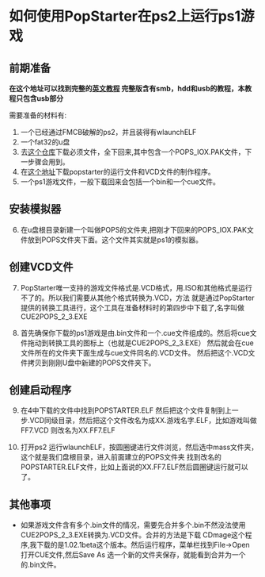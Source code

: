 # 如何使用PopStarter在ps2上运行ps1游戏

## 前期准备 

<b>在这个地址可以找到完整的[英文教程](https://bitbucket.org/ShaolinAssassin/popstarter-documentation-stuff/wiki/quickstart-smb)
完整版含有smb，hdd和usb的教程，本教程只包含usb部分</b>

需要准备的材料有:

1. 一个已经通过FMCB破解的ps2，并且装得有wlaunchELF
2. 一个fat32的u盘
3. 去[这个仓库](https://github.com/AnimMouse/POPS-binaries)下载必须文件，全下回来,其中包含一个POPS_IOX.PAK文件，下一步骤会用到。
4. 在[这个地址](https://bitbucket.org/ShaolinAssassin/popstarter-documentation-stuff/downloads/POPStarter_USB_Quickstarter_Pack_20200209.zip)下载popstarter的运行文件和VCD文件的制作程序。
5. 一个ps1游戏文件，一般下载回来会包括一个bin和一个cue文件。

## 安装模拟器

6. 在u盘根目录新建一个叫做POPS的文件夹,把刚才下回来的POPS_IOX.PAK文件放到POPS文件夹下面。这个文件其实就是ps1的模拟器。

## 创建VCD文件

7. PopStarter唯一支持的游戏文件格式是.VCD格式，用.ISO和其他格式是运行不了的。所以我们需要从其他个格式转换为.VCD，方法
就是通过PopStarter提供的转换工具进行，这个工具在准备材料时的第四步中下载了,名字叫做CUE2POPS_2_3.EXE

8. 首先确保你下载的ps1游戏是由.bin文件和一个.cue文件组成的。然后将cue文件拖动到转换工具的图标上（也就是CUE2POPS_2_3.EXE）
然后就会在cue文件所在的文件夹下面生成与cue文件同名的.VCD文件。 然后把这个.VCD文件拷贝到刚刚U盘中新建的POPS文件夹下。

## 创建启动程序

9. 在4中下载的文件中找到POPSTARTER.ELF 然后把这个文件复制到上一步.VCD同级目录，然后把这个文件改名为成XX.游戏名字.ELF，比如游戏叫做
FF7.VCD 则改名为XX.FF7.ELF

10. 打开ps2 运行wlaunchELF，按圆圈键进行文件浏览，然后选中mass文件夹，这个就是我们盘根目录，进入前面建立的POPS文件夹
找到改名的POPSTARTER.ELF文件，比如上面说的XX.FF7.ELF然后圆圈键运行就可以了。


## 其他事项

* 如果游戏文件含有多个.bin文件的情况，需要先合并多个.bin不然没法使用CUE2POPS_2_3.EXE转换为.VCD文件。合并的方法是下载
CDmage这个程序,我下载的是1.02.1beta这个版本。然后运行程序，菜单栏找到File->Open 打开CUE文件,然后Save As 选一个新的文件夹保存，就能看到合并为一个的.bin文件。